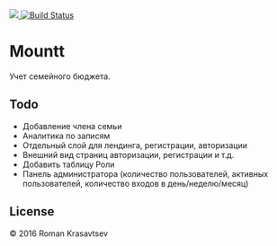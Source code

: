 <a href="https://codeclimate.com/github/RomanKrasavtsev/Mountt">
  <img src="https://codeclimate.com/github/RomanKrasavtsev/Mountt/badges/gpa.svg" />
</a>
<a href="https://travis-ci.org/RomanKrasavtsev/Mountt">
  <img src="https://travis-ci.org/RomanKrasavtsev/Mountt.svg?branch=master" alt="Build Status" />
</a>

# Mountt

Учет семейного бюджета.

## Todo
* Добавление члена семьи
* Аналитика по записям
* Отдельный слой для лендинга, регистрации, авторизации
* Внешний вид страниц авторизации, регистрации и т.д.
* Добавить таблицу Роли
* Панель администратора (количество пользователей, активных пользователей, количество входов в день/неделю/месяц)

## License
© 2016 Roman Krasavtsev
